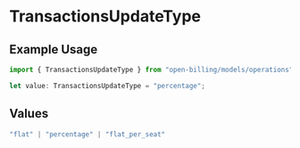 # TransactionsUpdateType

## Example Usage

```typescript
import { TransactionsUpdateType } from "open-billing/models/operations";

let value: TransactionsUpdateType = "percentage";
```

## Values

```typescript
"flat" | "percentage" | "flat_per_seat"
```